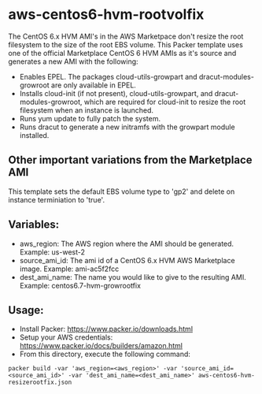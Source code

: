 # aws-centos6-hvm-rootvolfix

The CentOS 6.x HVM AMI's in the AWS Marketpace don't resize the root filesystem to the size of the root EBS volume. This Packer template uses one of the official Marketplace CentOS 6 HVM AMIs as it's source and generates a new AMI with the following:

* Enables EPEL. The packages cloud-utils-growpart and dracut-modules-growroot are only available in EPEL.
* Installs cloud-init (if not present), cloud-utils-growpart, and dracut-modules-growroot, which are required for cloud-init to resize the root filesystem when an instance is launched.
* Runs yum update to fully patch the system.
* Runs dracut to generate a new initramfs with the growpart module installed.

## Other important variations from the Marketplace AMI
This template sets the default EBS volume type to 'gp2' and delete on instance terminiation to 'true'.

## Variables:
* aws_region: The AWS region where the AMI should be generated. Example: us-west-2
* source_ami_id: The ami id of a CentOS 6.x HVM AWS Marketplace image. Example: ami-ac5f2fcc
* dest_ami_name: The name you would like to give to the resulting AMI. Example: centos6.7-hvm-growrootfix

## Usage:

* Install Packer: https://www.packer.io/downloads.html
* Setup your AWS credentials: https://www.packer.io/docs/builders/amazon.html
* From this directory, execute the following command:

<!-- -->
    
    packer build -var 'aws_region=<aws_region>' -var 'source_ami_id=<source_ami_id>' -var 'dest_ami_name=<dest_ami_name>' aws-centos6-hvm-resizerootfix.json 